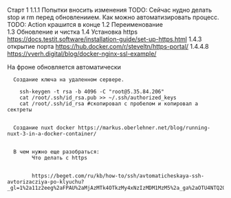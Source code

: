 Старт 1
      1.1.1 Попытки вносить изменения
        TODO: Сейчас нудно делать stop и rm перед обновлениием. Как можно автоматизировать процесс.
        TODO: Action  крашится в конце
      1.2 Переименование  
      1.3 Обновление и чистка
      1.4 Установка https https://docs.testit.software/installation-guide/set-up-https.html
        1.4.3 открытие порта https://hub.docker.com/r/steveltn/https-portal/
        1.4.4.8  https://vverh.digital/blog/docker-nginx-ssl-example/




На  фроне обновляется автоматически




      Создание ключа на удаленном сервере.
      
        ssh-keygen -t rsa -b 4096 -C "root@5.35.84.206" 
        cat /root/.ssh/id_rsa.pub >> ~/.ssh/authorized_keys
        cat /root/.ssh/id_rsa #скопировал с пробелом и копировал а сектреты


      Создание nuxt docker https://markus.oberlehner.net/blog/running-nuxt-3-in-a-docker-container/


      В чем нужно еще разобраться:
            Что делать с https


            https://beget.com/ru/kb/how-to/ssh/avtomaticheskaya-ssh-avtorizacziya-po-klyuchu?_gl=1%2a11z2eeg%2aFPAU%2aMjAzMTk4OTkzMy4xNzIzMDM1MzM5%2a_ga%2aOTU4NTQ2OTcyLjE3MjMwMzUzMzk.%2a_ga_PZJSKZPBP7%2aMTcyMzI5MjQ1Ny4xMC4xLjE3MjMyOTM3MTQuMC4wLjA.%2a_fplc%2aSGxkRmlialJTcHo5ZDN2VjU1YXZBZWc1alcwa1k2WTd6S1dHUHRSalg3NnNzdjZadk1hcmVFZ1E2TmJ6bWYlMkJGblJYQ3Q1Tm9TUGJGNlp2czdjNmdnYTJCJTJGV3NzMTZJMHElMkJsVHpTcXhSRndiM2VDT29nSXpQRXhCNXdKSGhnJTNEJTNE


